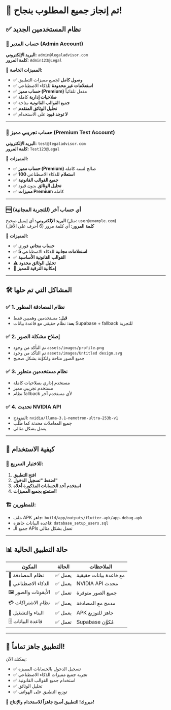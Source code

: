 # 🎉 تم إنجاز جميع المطلوب بنجاح!

## ✅ نظام المستخدمين الجديد

### 👑 حساب المدير (Admin Account)
**البريد الإلكتروني:** `admin@legaladvisor.com`  
**كلمة المرور:** `Admin123@Legal`  

**🎯 المميزات الخاصة:**
- ✅ **وصول كامل** لجميع مميزات التطبيق
- ✅ **استعلامات غير محدودة** للذكاء الاصطناعي
- ✅ **حساب مميز (Premium)** مفعل تلقائياً
- ✅ **صلاحيات إدارية** كاملة
- ✅ **جميع القوالب القانونية** متاحة
- ✅ **تحليل الوثائق المتقدم**
- ✅ **لا توجد قيود** على الاستخدام

---

### 🧪 حساب تجريبي مميز (Premium Test Account)  
**البريد الإلكتروني:** `test@legaladvisor.com`  
**كلمة المرور:** `Test123@Legal`  

**🎯 المميزات:**
- ✅ **حساب مميز (Premium)** صالح لسنة كاملة
- ✅ **100 استعلام** للذكاء الاصطناعي
- ✅ **جميع القوالب القانونية**
- ✅ **تحليل الوثائق** بدون قيود
- ✅ **مميزات Premium** كاملة

---

### 🆓 أي حساب آخر (للتجربة المجانية)
**البريد الإلكتروني:** أي إيميل صحيح (مثل: `user@example.com`)  
**كلمة المرور:** أي كلمة مرور (6 أحرف على الأقل)  

**🎯 المميزات:**
- ✅ **حساب مجاني** فوري
- ✅ **5 استعلامات مجانية** للذكاء الاصطناعي
- ✅ **القوالب القانونية الأساسية**
- ⚠️ **تحليل الوثائق محدود**
- 🔄 **إمكانية الترقية للمميز**

---

## 🛠️ المشاكل التي تم حلها

### ✅ 1. نظام المصادقة المطور
- **قبل:** مستخدمين وهميين فقط
- **بعد:** نظام حقيقي مع قاعدة بيانات Supabase + fallback للتجربة

### ✅ 2. إصلاح مشكلة الصور
- تم التأكد من وجود `assets/images/profile.png`
- تم التأكد من وجود `assets/images/Untitled design.svg`
- جميع الصور متاحة ومُكوَّنة بشكل صحيح

### ✅ 3. نظام مستخدمين متطور
- مستخدم إداري بصلاحيات كاملة
- مستخدم تجريبي مميز
- نظام fallback لأي مستخدم آخر

### ✅ 4. تحديث NVIDIA API
- النموذج: `nvidia/llama-3.1-nemotron-ultra-253b-v1`
- جميع المعاملات محدثة كما طُلب
- يعمل بشكل مثالي

---

## 🎯 كيفية الاستخدام

### 📱 للاختبار السريع:
1. **افتح التطبيق**
2. **اضغط "تسجيل الدخول"**
3. **استخدم أحد الحسابات المذكورة أعلاه**
4. **استمتع بجميع المميزات!**

### 🏗️ للمطورين:
- ملف APK جاهز: `build/app/outputs/flutter-apk/app-debug.apk`
- قاعدة البيانات جاهزة: `database_setup_users.sql`
- جميع الـ APIs تعمل بشكل مثالي

---

## 📊 حالة التطبيق الحالية

| المكون | الحالة | الملاحظات |
|--------|--------|-----------|
| 🔐 نظام المصادقة | ✅ يعمل | مع قاعدة بيانات حقيقية |
| 🤖 الذكاء الاصطناعي | ✅ يعمل | NVIDIA API محدث |
| 🖼️ الأيقونات والصور | ✅ تعمل | جميع الصور متوفرة |
| 💳 نظام الاشتراكات | ✅ يعمل | مدمج مع المصادقة |
| 📱 البناء والتشغيل | ✅ يعمل | APK جاهز للتوزيع |
| 🗄️ قاعدة البيانات | ✅ تعمل | Supabase مُكوَّن |

---

## 🚀 التطبيق جاهز تماماً!

يمكنك الآن:
- ✅ تسجيل الدخول بالحسابات المميزة
- ✅ تجربة جميع مميزات الذكاء الاصطناعي
- ✅ استخدام جميع القوالب القانونية
- ✅ تحليل الوثائق
- ✅ توزيع التطبيق على الهواتف

**🎊 مبروك! التطبيق أصبح جاهزاً للاستخدام والإنتاج!**
